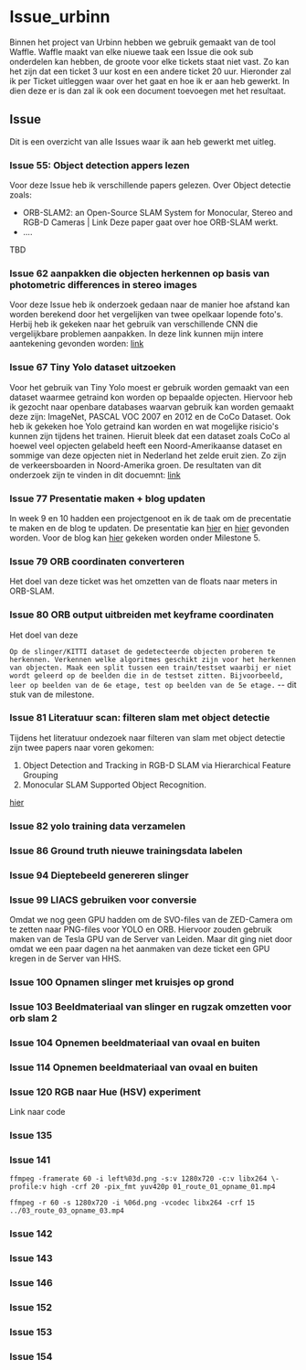 # Issue_urbinn
Binnen het project van Urbinn hebben we gebruik gemaakt van de tool Waffle. 
Waffle maakt van elke niuewe taak een Issue die ook sub onderdelen kan hebben, de groote voor elke tickets staat niet vast. Zo kan het zijn dat een ticket 3 uur kost en een andere ticket 20 uur. Hieronder zal ik per Ticket uitleggen waar over het gaat en hoe ik er aan heb gewerkt. In dien deze er is dan zal ik ook een document toevoegen met het resultaat. 

## Issue
Dit is een overzicht van alle Issues waar ik aan heb gewerkt met uitleg.

### Issue 55: Object detection appers lezen
Voor deze Issue heb ik verschillende papers gelezen. Over Object detectie zoals:
- ORB-SLAM2: an Open-Source SLAM System for Monocular, Stereo and RGB-D Cameras | Link 
Deze paper gaat over hoe ORB-SLAM werkt.
- ....

TBD


### Issue 62 aanpakken die objecten herkennen op basis van photometric differences in stereo images
Voor deze Issue heb ik onderzoek gedaan naar de manier hoe afstand kan worden berekend door het vergelijken van twee opelkaar lopende foto's. Herbij heb ik gekeken naar het gebruik van verschillende CNN die vergelijkbare problemen aanpakken. In deze link kunnen mijn intere aantekening gevonden worden: [link](Issue_62/Issue_62-photometric_differences_in_stereo_images.pdf)

### Issue 67 Tiny Yolo dataset uitzoeken
Voor het gebruik van Tiny Yolo moest er gebruik worden gemaakt van een dataset waarmee getraind kon worden op bepaalde opjecten. Hiervoor heb ik gezocht naar openbare databases waarvan gebruik kan worden gemaakt deze zijn: ImageNet, PASCAL VOC 2007 en 2012 en de CoCo Dataset. Ook heb ik gekeken hoe Yolo getraind kan worden en wat mogelijke risicio's kunnen zijn tijdens het trainen. Hieruit bleek dat een dataset zoals CoCo al hoewel veel opjecten gelabeld heeft een Noord-Amerikaanse dataset en sommige van deze opjecten niet in Nederland het zelde eruit zien. Zo zijn de verkeersboarden in Noord-Amerika groen.  De resultaten van dit onderzoek zijn te vinden in dit docuemnt: [link](Issue_67/Issue_67-Tiny_YOLO_datasets.pdf)

### Issue 77 Presentatie maken + blog updaten
In week 9 en 10 hadden een projectgenoot en ik de taak om de precentatie te maken en de blog te updaten. 
De presentatie kan [hier](...) en [hier](...) gevonden worden. Voor de blog kan [hier](https://kb74.github.io/urbinn/) gekeken worden onder Milestone 5.

### Issue 79 ORB coordinaten converteren
Het doel van deze ticket was het omzetten van de floats naar meters in ORB-SLAM. 


### Issue 80 ORB output uitbreiden met keyframe coordinaten	
Het doel van deze 


```Op de slinger/KITTI dataset de gedetecteerde objecten proberen te herkennen. Verkennen welke algoritmes geschikt zijn voor het herkennen van objecten. Maak een split tussen een train/testset waarbij er niet wordt geleerd op de beelden die in de testset zitten. Bijvoorbeeld, leer op beelden van de 6e etage, test op beelden van de 5e etage.``` -- dit stuk van de milestone. 






### Issue 81 Literatuur scan: filteren slam met object detectie	

Tijdens het literatuur ondezoek naar filteren van slam met object detectie zijn twee papers naar voren gekomen: 
1.  Object Detection and Tracking in RGB-D SLAM via Hierarchical Feature Grouping
2. Monocular SLAM Supported Object Recognition.

[hier](https://drive.google.com/open?id=0B_afORSfPeRYdUJGdzVmd1R3aDg)



### Issue 82 yolo training data verzamelen



### Issue 86 Ground truth nieuwe trainingsdata labelen	



### Issue 94 Dieptebeeld genereren slinger	



### Issue 99 LIACS gebruiken voor conversie	
Omdat we nog geen GPU hadden om de SVO-files van de ZED-Camera om te zetten naar PNG-files voor YOLO en ORB. Hiervoor zouden gebruik maken van de Tesla GPU van de Server van Leiden. Maar dit ging niet door omdat we een paar dagen na het aanmaken van deze ticket een GPU kregen in de Server van HHS. 

### Issue 100 Opnamen slinger met kruisjes op grond	



### Issue 103 Beeldmateriaal van slinger en rugzak omzetten voor orb slam 2	


### Issue 104 Opnemen beeldmateriaal van ovaal en buiten	



### Issue 114 Opnemen beeldmateriaal van ovaal en buiten	




### Issue 120 RGB naar Hue (HSV) experiment	
Link naar code 


### Issue 135


### Issue 141

`ffmpeg -framerate 60 -i left%03d.png -s:v 1280x720 -c:v libx264 \-profile:v high -crf 20 -pix_fmt yuv420p 01_route_01_opname_01.mp4`

`ffmpeg -r 60 -s 1280x720 -i %06d.png -vcodec libx264 -crf 15 ../03_route_03_opname_03.mp4` 



### Issue 142



### Issue 143



### Issue 146



### Issue 152



### Issue 153



### Issue 154



